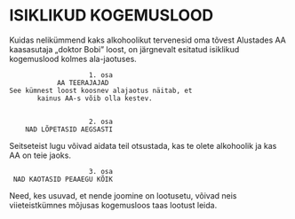 # ISIKLIKUD KOGEMUSLOOD

Kuidas nelikümmend kaks alkohoolikut tervenesid oma tõvest
Alustades AA kaasasutaja „doktor Bobi” loost, on järgnevalt esitatud isiklikud kogemuslood kolmes ala-jaotuses.

                        1. osa
                AA TEERAJAJAD
    See kümnest loost koosnev alajaotus näitab, et
           kainus AA-s võib olla kestev.


                        2. osa
        NAD LÕPETASID AEGSASTI
   Seitseteist lugu võivad aidata teil otsustada, kas te
       olete alkohoolik ja kas AA on teie jaoks.


                        3. osa
     NAD KAOTASID PEAAEGU KÕIK
   Need, kes usuvad, et nende joomine on lootusetu,
võivad neis viieteistkümnes mõjusas kogemusloos taas
                      lootust leida.
